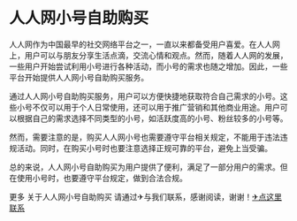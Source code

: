 # 人人网小号自助购买

人人网作为中国最早的社交网络平台之一，一直以来都备受用户喜爱。在人人网上，用户可以与朋友分享生活点滴，交流心情和观点。然而，随着人人网的发展，一些用户开始尝试利用小号进行各种活动，而小号的需求也随之增加。因此，一些平台开始提供人人网小号自助购买服务。

通过人人网小号自助购买服务，用户可以方便快捷地获取符合自己需求的小号。这些小号不仅可以用于个人日常使用，还可以用于推广营销和其他商业用途。用户可以根据自己的需求选择不同类型的小号，如活跃度高的小号、粉丝较多的小号等。

然而，需要注意的是，购买人人网小号也需要遵守平台相关规定，不能用于违法违规活动。同时，在购买小号时也要注意选择正规可靠的平台，避免上当受骗。

总的来说，人人网小号自助购买为用户提供了便利，满足了一部分用户的需求。但在使用小号时，也要遵守平台规定，做到合法合规。

更多 关于人人网小号自助购买 请通过✈与我们联系，感谢阅读，谢谢！[✈点这里联系](https://w.k02.cc)